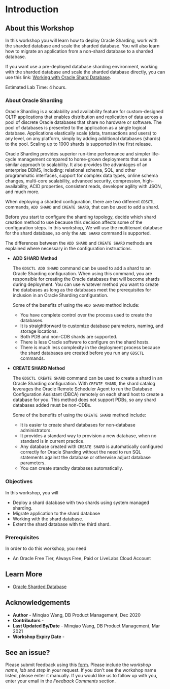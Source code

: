 # Introduction


## About this Workshop

In this workshop you will learn how to deploy Oracle Sharding, work with the sharded database and scale the sharded database. You will also learn how to migrate an application from a non-shard database to a sharded database.

If you want use a pre-deployed database sharding environment, working with the sharded database and scale the sharded database directly, you can use this link: [Working with Oracle Shard Database](https://minqiaowang.github.io/oracle-sharded-database/work-with-db-shard/workshops/freetier).

Estimated Lab Time: 4 hours.

### About Oracle Sharding

Oracle Sharding is a scalability and availability feature for custom-designed OLTP applications that enables distribution and replication of data across a pool of discrete Oracle databases that share no hardware or software. The pool of databases is presented to the application as a single logical database. Applications elastically scale (data, transactions and users) to any level, on any platform, simply by adding additional databases (shards) to the pool. Scaling up to 1000 shards is supported in the first release.

Oracle Sharding provides superior run-time performance and simpler life-cycle management compared to home-grown deployments that use a similar approach to scalability. It also provides the advantages of an enterprise DBMS, including: relational schema, SQL, and other programmatic interfaces, support for complex data types, online schema changes, multi-core scalability, advanced security, compression, high-availability, ACID properties, consistent reads, developer agility with JSON, and much more. 

When deploying a sharded configuration, there are two different `GDSCTL` commands, `ADD SHARD` and `CREATE SHARD`, that can be used to add a shard.

Before you start to configure the sharding topology, decide which shard creation method to use because this decision affects some of the configuration steps. In this workshop, We will use the multitenant database for the shard database, so only the `ADD SHARD` command is supported. 

The differences between the `ADD SHARD` and `CREATE SHARD` methods are explained where necessary in the configuration instructions.

- **ADD SHARD Method**

   The `GDSCTL ADD SHARD` command can be used to add a shard to an Oracle Sharding configuration. When using this command, you are responsible for creating the Oracle databases that will become shards during deployment. You can use whatever method you want to create the databases as long as the databases meet the prerequisites for inclusion in an Oracle Sharding configuration.

   Some of the benefits of using the `ADD SHARD` method include:

   - You have complete control over the process used to create the databases.
   - It is straightforward to customize database parameters, naming, and storage locations.
   - Both PDB and non-CDB shards are supported.
   - There is less Oracle software to configure on the shard hosts.
   - There is much less complexity in the deployment process because the shard databases are created before you run any `GDSCTL` commands.



- **CREATE SHARD Method**

   The `GDSCTL CREATE SHARD` command can be used to create a shard in an Oracle Sharding configuration. With `CREATE SHARD`, the shard catalog leverages the Oracle Remote Scheduler Agent to run the Database Configuration Assistant (DBCA) remotely on each shard host to create a database for you. This method does not support PDBs, so any shard databases added must be non-CDBs.

   Some of the benefits of using the `CREATE SHARD` method include:

   - It is easier to create shard databases for non-database administrators.
   - It provides a standard way to provision a new database, when no standard is in current practice.
   - Any database created with `CREATE SHARD` is automatically configured correctly for Oracle Sharding without the need to run SQL statements against the database or otherwise adjust database parameters.
   - You can create standby databases automatically.



### Objectives

In this workshop, you will

- Deploy a shard database with two shards using system managed sharding.
- Migrate application to the shard database
- Working with the shard database.
- Extent the shard database with the third shard.



###  Prerequisites

In order to do this workshop, you need

- An Oracle Free Tier, Always Free, Paid or LiveLabs Cloud Account



## Learn More

- [Oracle Sharded Database](https://docs.oracle.com/en/database/oracle/oracle-database/19/shard/sharding-deployment.html)





## Acknowledgements

* **Author** - Minqiao Wang, DB Product Management, Dec 2020
* **Contributors** -  
* **Last Updated By/Date** - Minqiao Wang, DB Product Management, Mar 2021
* **Workshop Expiry Date** - 


## See an issue?
Please submit feedback using this [form](https://apexapps.oracle.com/pls/apex/f?p=133:1:::::P1_FEEDBACK:1). Please include the *workshop name*, *lab* and *step* in your request.  If you don't see the workshop name listed, please enter it manually. If you would like us to follow up with you, enter your email in the *Feedback Comments* section.